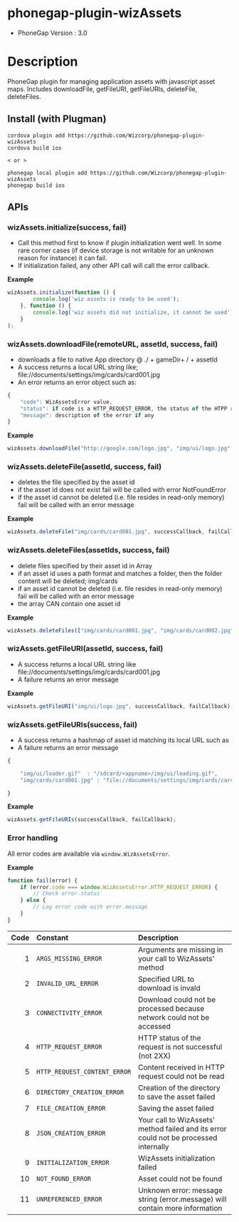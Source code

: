# phonegap-plugin-wizAssets 

- PhoneGap Version : 3.0

# Description

PhoneGap plugin for managing application assets with javascript asset maps. Includes downloadFile, getFileURI, getFileURIs, deleteFile, deleteFiles.


## Install (with Plugman) 

    cordova plugin add https://github.com/Wizcorp/phonegap-plugin-wizAssets
    cordova build ios
    
    < or >
    
    phonegap local plugin add https://github.com/Wizcorp/phonegap-plugin-wizAssets
    phonegap build ios



## APIs


### wizAssets.initialize(success, fail)

- Call this method first to know if plugin initialization went well. In some rare corner cases (if device storage is not writable for an unknown reason for instance) it can fail.
- If initialization failed, any other API call will call the error callback.

**Example**
```javascript
wizAssets.initialize(function () {
        console.log('wiz assets is ready to be used');
    }, function () {
        console.log('wiz assets did not initialize, it cannot be used');
    }
);
```

### wizAssets.downloadFile(remoteURL, assetId, success, fail)

- downloads a file to native App directory @ ./ + gameDir+ / + assetId <br />
- A success returns a local URL string like; file://documents/settings/img/cards/card001.jpg <br />
- An error returns an error object such as:
```javascript
{
    "code": WizAssetsError value,
    "status": if code is a HTTP_REQUEST_ERROR, the status of the HTPP request, optional
    "message": description of the error if any
}
```

**Example**
``` javascript
wizAssets.downloadFile("http://google.com/logo.jpg", "img/ui/logo.jpg", successCallback, failCallback);
```

### wizAssets.deleteFile(assetId, success, fail)

- deletes the file specified by the asset id <br />
- if the asset id does not exist fail will be called with error NotFoundError <br />
- if the asset id cannot be deleted (i.e. file resides in read-only memory) fail will be called with an error message


**Example**
```javascript
wizAssets.deleteFile("img/cards/card001.jpg", successCallback, failCallback);
```

### wizAssets.deleteFiles(assetIds, success, fail)

- delete files specified by their asset id in Array <br />
- if an asset id uses a path format and matches a folder, then the folder content will be deleted; img/cards <br />
- if an asset id cannot be deleted (i.e. file resides in read-only memory) fail will be called with an error message
- the array CAN contain one asset id

**Example**
```javascript
wizAssets.deleteFiles(["img/cards/card001.jpg", "img/cards/card002.jpg"], successCallback, failCallback);
```

### wizAssets.getFileURI(assetId, success, fail)

- A success returns a local URL string like file://documents/settings/img/cards/card001.jpg <br />
- A failure returns an error message

**Example**
```javascript
wizAssets.getFileURI("img/ui/logo.jpg", successCallback, failCallback);
```

### wizAssets.getFileURIs(success, fail)

- A success returns a hashmap of asset id matching its local URL such as
- A failure returns an error message

```javascript
{

    "img/ui/loader.gif"  : "/sdcard/<appname>/img/ui/loading.gif", 
    "img/cards/card001.jpg" : "file://documents/settings/img/cards/card001.jpg" 

}
```

**Example**
```javascript
wizAssets.getFileURIs(successCallback, failCallback);
```

### Error handling

All error codes are available via ```window.WizAssetsError```.

**Example**
```javascript
function fail(error) {
    if (error.code === window.WizAssetsError.HTTP_REQUEST_ERROR) {
        // Check error.status
    } else {
        // Log error code with error.message
    }
}
```

| Code | Constant                     | Description                                                                                            |
|-----:|:-----------------------------|:-------------------------------------------------------------------------------------------------------|
|    1 | `ARGS_MISSING_ERROR`         | Arguments are missing in your call to WizAssets' method                                                |
|    2 | `INVALID_URL_ERROR`          | Specified URL to download is invald                                                                    |
|    3 | `CONNECTIVITY_ERROR`         | Download could not be processed because network could not be accessed                                  |
|    4 | `HTTP_REQUEST_ERROR`         | HTTP status of the request is not successful (not 2XX)                                                 |
|    5 | `HTTP_REQUEST_CONTENT_ERROR` | Content received in HTTP request could not be read                                                     |
|    6 | `DIRECTORY_CREATION_ERROR`   | Creation of the directory to save the asset failed                                                     |
|    7 | `FILE_CREATION_ERROR`        | Saving the asset failed                                                                                |
|    8 | `JSON_CREATION_ERROR`        | Your call to WizAssets' method failed and its error could not be processed internally                  |
|    9 | `INITIALIZATION_ERROR`       | WizAssets initialization failed                                                                        |
|   10 | `NOT_FOUND_ERROR`            | Asset could not be found                                                                               |
|   11 | `UNREFERENCED_ERROR`         | Unknown error: message string (error.message) will contain more information                            |
